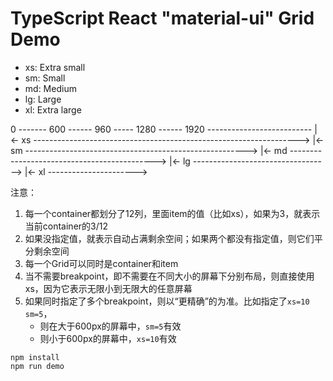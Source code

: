 TypeScript React "material-ui" Grid Demo
=========================================

- xs: Extra small
- sm: Small
- md: Medium
- lg: Large
- xl: Extra large


0 ------- 600 ------ 960 ----- 1280 ------ 1920 --------------------------
|<- xs ------------------------------------------------------------------>
           |<- sm ------------------------------------------------------->
                      |<- md -------------------------------------------->
                                |<- lg ---------------------------------->
                                            |<- xl ---------------------->

注意：

1. 每一个container都划分了12列，里面item的值（比如xs），如果为3，就表示当前container的3/12
1. 如果没指定值，就表示自动占满剩余空间；如果两个都没有指定值，则它们平分剩余空间
1. 每一个Grid可以同时是container和item
1. 当不需要breakpoint，即不需要在不同大小的屏幕下分别布局，则直接使用xs，因为它表示无限小到无限大的任意屏幕
1. 如果同时指定了多个breakpoint，则以“更精确”的为准。比如指定了`xs=10 sm=5`，
   - 则在大于600px的屏幕中，`sm=5`有效
   - 则小于600px的屏幕中，`xs=10`有效

```
npm install
npm run demo
```

